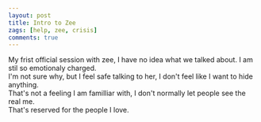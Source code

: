 ```yaml
---
layout: post
title: Intro to Zee
zags: [help, zee, crisis]
comments: true
---
```

My frist official session with zee, I have no idea what we talked about. I am stil so emotionaly charged.   
I'm not sure why, but I feel safe talking to her, I don't feel like I want to hide anything.   
That's not a feeling I am familliar with, I don't normally let people see the real me.   
That's reserved for the people I love.
